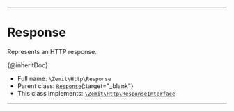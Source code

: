 ***

# Response

Represents an HTTP response.

{@inheritDoc}

* Full name: `\Zemit\Http\Response`
* Parent class: [`Response`](https://docs.phalcon.io/latest/api/){:target="_blank"}
* This class implements:
[`\Zemit\Http\ResponseInterface`](./ResponseInterface.md)






***
